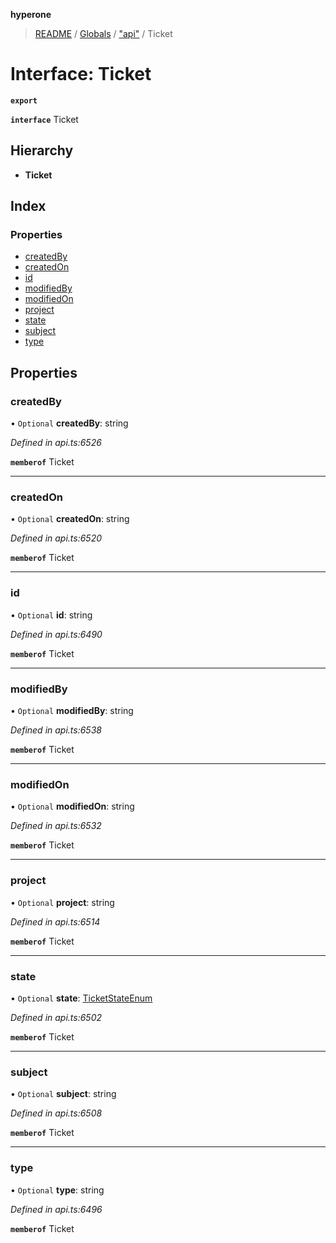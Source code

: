 **hyperone**

> [README](../README.md) / [Globals](../globals.md) / ["api"](../modules/_api_.md) / Ticket

# Interface: Ticket

**`export`** 

**`interface`** Ticket

## Hierarchy

* **Ticket**

## Index

### Properties

* [createdBy](_api_.ticket.md#createdby)
* [createdOn](_api_.ticket.md#createdon)
* [id](_api_.ticket.md#id)
* [modifiedBy](_api_.ticket.md#modifiedby)
* [modifiedOn](_api_.ticket.md#modifiedon)
* [project](_api_.ticket.md#project)
* [state](_api_.ticket.md#state)
* [subject](_api_.ticket.md#subject)
* [type](_api_.ticket.md#type)

## Properties

### createdBy

• `Optional` **createdBy**: string

*Defined in api.ts:6526*

**`memberof`** Ticket

___

### createdOn

• `Optional` **createdOn**: string

*Defined in api.ts:6520*

**`memberof`** Ticket

___

### id

• `Optional` **id**: string

*Defined in api.ts:6490*

**`memberof`** Ticket

___

### modifiedBy

• `Optional` **modifiedBy**: string

*Defined in api.ts:6538*

**`memberof`** Ticket

___

### modifiedOn

• `Optional` **modifiedOn**: string

*Defined in api.ts:6532*

**`memberof`** Ticket

___

### project

• `Optional` **project**: string

*Defined in api.ts:6514*

**`memberof`** Ticket

___

### state

• `Optional` **state**: [TicketStateEnum](../enums/_api_.ticketstateenum.md)

*Defined in api.ts:6502*

**`memberof`** Ticket

___

### subject

• `Optional` **subject**: string

*Defined in api.ts:6508*

**`memberof`** Ticket

___

### type

• `Optional` **type**: string

*Defined in api.ts:6496*

**`memberof`** Ticket

